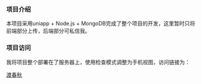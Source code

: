 ### 项目介绍

本项目采用uniapp + Node.js + MongoDB完成了整个项目的开发，这里暂时只将前端部分上传，后端部分可私信我。

### 项目访问

我将项目整个部署在了服务器上，使用检查模式调整为手机视图，访问链接为：

[渡春秋](http://www.yuiai.cn/time)

